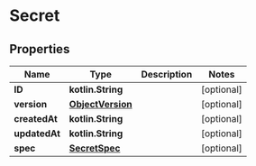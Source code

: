 # Secret

## Properties

| Name          | Type                                  | Description | Notes      |
|---------------|---------------------------------------|-------------|------------|
| **ID**        | **kotlin.String**                     |             | [optional] |
| **version**   | [**ObjectVersion**](ObjectVersion.md) |             | [optional] |
| **createdAt** | **kotlin.String**                     |             | [optional] |
| **updatedAt** | **kotlin.String**                     |             | [optional] |
| **spec**      | [**SecretSpec**](SecretSpec.md)       |             | [optional] |



